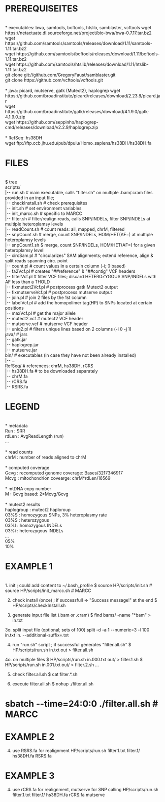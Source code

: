 # PREREQUISEITES

<br>
* executables: bwa, samtools, bcftools, htslib, samblaster, vcftools
  wget https://netactuate.dl.sourceforge.net/project/bio-bwa/bwa-0.7.17.tar.bz2<br>
  wget https://github.com/samtools/samtools/releases/download/1.11/samtools-1.11.tar.bz2<br>
  wget https://github.com/samtools/bcftools/releases/download/1.11/bcftools-1.11.tar.bz2<br>
  wget https://github.com/samtools/htslib/releases/download/1.11/htslib-1.11.tar.bz2<br>
  git  clone git://github.com/GregoryFaust/samblaster.git<br>
  git  clone https://github.com/vcftools/vcftools.git<br>

<br>
* java: picard, mutserve, gatk (Mutect2), haplogrep
  wget https://github.com/broadinstitute/picard/releases/download/2.23.8/picard.jar<br>
  wget https://github.com/broadinstitute/gatk/releases/download/4.1.9.0/gatk-4.1.9.0.zip<br>
  wget https://github.com/seppinho/haplogrep-cmd/releases/download/v2.2.9/haplogrep.zip<br>

<br>
* RefSeq: hs38DH<br>
  wget ftp://ftp.ccb.jhu.edu/pub/dpuiu/Homo_sapiens/hs38DH/hs38DH.fa<br>

# FILES
<br>
$ tree <br>
scripts/<br>
|-- run.sh                              # main executable, calls "filter.sh" on multiple .bam/.cram files provided in an input file;<br>
|-- checkInstall.sh			# check prerequisites<br>
|-- init.sh				# set environment variables<br>
|-- init_marcc.sh                       # specific to MARCC<br>
|-- filter.sh				# filter/realign reads, calls SNP/INDELs, filter SNP/INDELs at multiple heteroplamsy levels<br>
|-- readCount.sh			# count reads: all, mapped, chrM, filtered<br>
|-- snpCount.sh				# merge, count SNP/INDELs, HOM/HET(AF=) at multiple heteroplamsy levels<br>
|-- snpCount1.sh			$ merge, count SNP/INDELs, HOM/HET(AF=) for a given heteroplamsy level<br>
|-- circSam.pl				# "circularizes" SAM alignments; extend reference, align & split reads spanning circ. point<br>
|-- count.pl				# count values in a certain column (-i; 0 based)<br>
|-- fa2Vcf.pl				# creates "##reference" & "##contig" VCF headers<br>
|-- filterVcf.pl			# filter VCF files; discard HETEROZYGOUS SNP/INDELs with AF less than a THOLD<br>
|-- fixmutect2Vcf.pl			# postprocess gatk Mutect2 output<br>
|-- fixmutserveVcf.pl			# postprocess mutserve output<br>
|-- join.pl				# join 2 files by the 1st column<br>
|-- labelVcf.pl				# add the homopolimer tag(HP) to SNPs located at certain positions<br>
|-- maxVcf.pl				# get the major allele<br>
|-- mutect2.vcf				# mutect2 VCF header<br>
|-- mutserve.vcf			# mutserve VCF header<br>
|-- uniq2.pl				# filters unique lines based on 2 columns (-i 0 -j 1)<br>
java/					# jars<br>
|-- gatk.jar<br>
|-- haplogrep.jar<br>
|-- mutserve.jar<br>
bin/                                    # executables (in case they have not been already installed)<br>
|-- ...<br>
RefSeq/                                 # references: chrM, hs38DH, rCRS<br>
|-- hs38DH.fa        	                # to be	downloaded separately<br>
|-- chrM.fa<br>
|-- rCRS.fa<br>
|-- RSRS.fa<br>

# LEGEND

<br>
* metadata<br>
  Run   	: SRR<br>
  rdLen		: AvgReadLength (run)<br>
  ...<br>

<br>
* read counts<br>
  chrM		: number of reads aligned to chrM <br>

<br>
* computed coverage<br>
  Gcvg		: recomputed genome coverage: Bases/3217346917 <br>
  Mcvg		: mitochondrion covearge: chrM*rdLen/16569<br>

<br>
* mtDNA copy number<br>
  M		: Gcvg based:  2*Mcvg/Gcvg<br>

<br>
* mutect2 results<br>
  haplogroup	: mutect2 haploroup<br>
  03%S		: homozygous SNPs, 3% heteroplasmy rate<br>
  03%S		: heterozygous<br>
  03%I		: homozygous INDELs<br>
  03%i		: heterozygous INDELs<br>
  ...<br>
  05%<br>
  10%<br>

# EXAMPLE 1
<br>
1. init ; could add content to ~/.bash_profile
  $ source HP/scripts/init.sh		
  # source HP/scripts/init_marcc.sh      # MARCC

2. check install (once) ; if successfull => "Success message!" at the end
  $ HP/scripts/checkInstall.sh

3. generate input file list (.bam or .cram)
  $ find bams/ -name "*bam" > in.txt  

3o. split input file (optional; sets of 100)
  split -d -a 1 --numeric=3  -l 100 in.txt  in. --additional-suffix=.txt  

4. run "run.sh" script ; if successful  generates "filter.all.sh"
  $ HP/scripts/run.sh in.txt out > filter.all.sh

4o. on multiple files
  $ HP/scripts/run.sh in.000.txt out/ > filter.1.sh
  $ HP/scripts/run.sh in.001.txt out/ > filter.2.sh
  ...

5. check filter.all.sh
  $ cat filter.*.sh

6. execute filter.all.sh
  $ nohup ./filter.all.sh 
  # sbatch --time=24:0:0 ./filter.all.sh   # MARCC

# EXAMPLE 2
4. use RSRS.fa for realignment
  HP/scripts/run.sh filter.1.txt filter.1/ hs38DH.fa RSRS.fa 

# EXAMPLE 3
4. use rCRS.fa for realignment, mutserve for SNP calling
  HP/scripts/run.sh filter.1.txt filter.1/ hs38DH.fa rCRS.fa  mutserve

